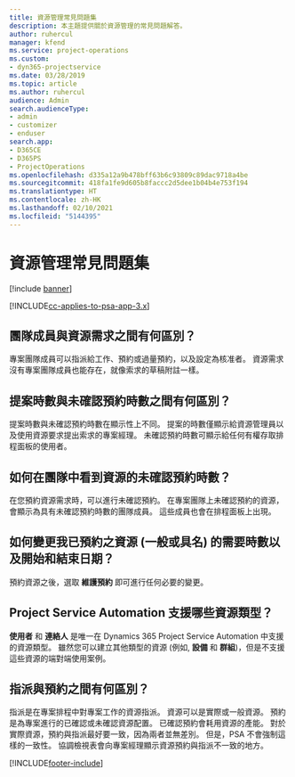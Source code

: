 ```yaml
---
title: 資源管理常見問題集
description: 本主題提供關於資源管理的常見問題解答。
author: ruhercul
manager: kfend
ms.service: project-operations
ms.custom:
- dyn365-projectservice
ms.date: 03/28/2019
ms.topic: article
ms.author: ruhercul
audience: Admin
search.audienceType:
- admin
- customizer
- enduser
search.app:
- D365CE
- D365PS
- ProjectOperations
ms.openlocfilehash: d335a12a9b478bff63b6c93809c89dac9718a4be
ms.sourcegitcommit: 418fa1fe9d605b8faccc2d5dee1b04b4e753f194
ms.translationtype: HT
ms.contentlocale: zh-HK
ms.lasthandoff: 02/10/2021
ms.locfileid: "5144395"
---
```

# <a name="resource-management-faq"></a>資源管理常見問題集

[!include [banner](../includes/psa-now-project-operations.md)]

[!INCLUDE[cc-applies-to-psa-app-3.x](../includes/cc-applies-to-psa-app-3x.md)]

## <a name="what-is-the-difference-between-a-team-member-and-a-resource-requirement"></a>團隊成員與資源需求之間有何區別？

專案團隊成員可以指派給工作、預約或過量預約，以及設定為核准者。 資源需求沒有專案團隊成員也能存在，就像索求的草稿附註一樣。 

## <a name="what-is-the-difference-between-proposed-and-soft-booked-hours"></a>提案時數與未確認預約時數之間有何區別？

提案時數與未確認預約時數在顯示性上不同。 提案的時數僅顯示給資源管理員以及使用資源要求提出索求的專案經理。 未確認預約時數可顯示給任何有權存取排程面板的使用者。

## <a name="how-can-i-see-the-soft-booked-hours-for-resources-on-a-team"></a>如何在團隊中看到資源的未確認預約時數？

在您預約資源需求時，可以進行未確認預約。 在專案團隊上未確認預約的資源，會顯示為具有未確認預約時數的團隊成員。 這些成員也會在排程面板上出現。

## <a name="how-do-i-change-the-required-hours-and-the-start-and-end-dates-for-a-resource-generic-or-named-that-i-booked"></a>如何變更我已預約之資源 (一般或具名) 的需要時數以及開始和結束日期？

預約資源之後，選取 **維護預約** 即可進行任何必要的變更。

## <a name="what-resources-types-does-project-service-automation-support"></a>Project Service Automation 支援哪些資源類型？

**使用者** 和 **連絡人** 是唯一在 Dynamics 365 Project Service Automation 中支援的資源類型。 雖然您可以建立其他類型的資源 (例如, **設備** 和 **群組**)，但是不支援這些資源的端對端使用案例。

## <a name="what-is-the-difference-between-an-assignment-and-a-booking"></a>指派與預約之間有何區別？

指派是在專案排程中對專案工作的資源指派。 資源可以是實際或一般資源。 預約是為專案進行的已確認或未確認資源配置。 已確認預約會耗用資源的產能。 對於實際資源，預約與指派最好要一致，因為兩者並無差別。 但是，PSA 不會強制這樣的一致性。 協調檢視表會向專案經理顯示資源預約與指派不一致的地方。


[!INCLUDE[footer-include](../includes/footer-banner.md)]